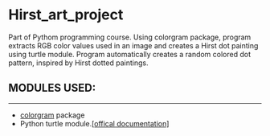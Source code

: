 # Hirst_art_project
Part of Pythom programming course. Using colorgram package, program extracts RGB color values used in an image and creates a Hirst dot painting using turtle module.
Program automatically creates a random colored dot pattern, inspired by Hirst dotted paintings.

<h2>MODULES USED:</h2>
<hr>
<ul>
  <li><a href="https://pypi.org/project/colorgram.py/">colorgram</a> package</li>
  <li>Python turtle module.<a href="https://docs.python.org/3/library/turtle.html#turtle.setup">[offical documentation]</a></li>
</ul>

